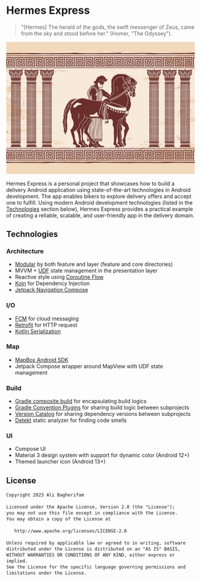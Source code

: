 # Hermes Express

> "[Hermes] The herald of the gods, the swift messenger of Zeus, came from the sky and stood before
> her." (Homer, "The Odyssey").

![Banner](banner.jpg)

Hermes Express is a personal project that showcases how to build a delivery Android application
using state-of-the-art technologies in Android development. The app enables bikers to explore
delivery offers and accept one to fulfill. Using modern Android development technologies (listed in
the [Technologies](#Technologies) section below), Hermes Express provides a practical example of
creating a reliable, scalable, and user-friendly app in the delivery domain.

## Technologies

### Architecture

- [Modular](https://developer.android.com/topic/modularization) by both feature and layer (feature
  and core directories)
- MVVM + [UDF](https://developer.android.com/jetpack/compose/architecture#udf) state management in
  the presentation layer
- Reactive style using [Coroutine Flow](https://kotlinlang.org/docs/coroutines-overview.html)
- [Koin](https://insert-koin.io/) for Dependency Injection
- [Jetpack Navigation Compose](https://developer.android.com/jetpack/compose/navigation)

### I/O

- [FCM](https://firebase.google.com/docs/cloud-messaging) for cloud messaging
- [Retrofit](https://square.github.io/retrofit/) for HTTP request
- [Kotlin Serialization](https://kotlinlang.org/docs/serialization.html)

### Map

- [MapBox Android SDK](https://docs.mapbox.com/android/maps/guides/)
- Jetpack Compose wrapper around MapView with UDF state management

### Build

- [Gradle composite build](https://docs.gradle.org/current/userguide/composite_builds.html) for
  encapsulating build logics
- [Gradle Convention Plugins](https://docs.gradle.org/current/samples/sample_convention_plugins.html)
  for sharing build logic between subprojects
- [Version Catalog](https://docs.gradle.org/current/userguide/platforms.html) for sharing dependency
  versions between subprojects
- [Detekt](https://detekt.dev/) static analyzer for finding code smells

### UI

- Compose UI
- Material 3 design system with support for dynamic color (Android 12+)
- Themed launcher icon (Android 13+)

License
--------

    Copyright 2023 Ali Bagherifam

    Licensed under the Apache License, Version 2.0 (the "License");
    you may not use this file except in compliance with the License.
    You may obtain a copy of the License at

       http://www.apache.org/licenses/LICENSE-2.0

    Unless required by applicable law or agreed to in writing, software
    distributed under the License is distributed on an "AS IS" BASIS,
    WITHOUT WARRANTIES OR CONDITIONS OF ANY KIND, either express or implied.
    See the License for the specific language governing permissions and
    limitations under the License.
